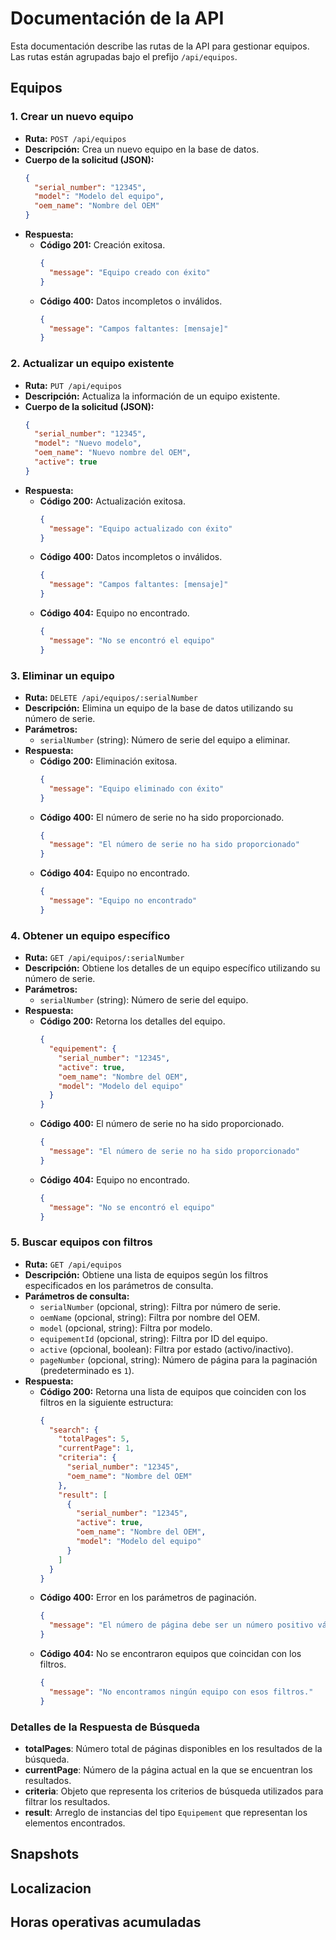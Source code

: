 # Documentación de la API

Esta documentación describe las rutas de la API para gestionar equipos. Las rutas están agrupadas bajo el prefijo `/api/equipos`.

## Equipos

### 1. **Crear un nuevo equipo**

- **Ruta:** `POST /api/equipos`
- **Descripción:** Crea un nuevo equipo en la base de datos.
- **Cuerpo de la solicitud (JSON):**
  ```json
  {
    "serial_number": "12345",
    "model": "Modelo del equipo",
    "oem_name": "Nombre del OEM"
  }
  ```
- **Respuesta:**
  - **Código 201:** Creación exitosa.
    ```json
    {
      "message": "Equipo creado con éxito"
    }
    ```
  - **Código 400:** Datos incompletos o inválidos.
    ```json
    {
      "message": "Campos faltantes: [mensaje]"
    }
    ```

### 2. **Actualizar un equipo existente**

- **Ruta:** `PUT /api/equipos`
- **Descripción:** Actualiza la información de un equipo existente.
- **Cuerpo de la solicitud (JSON):**
  ```json
  {
    "serial_number": "12345",
    "model": "Nuevo modelo",
    "oem_name": "Nuevo nombre del OEM",
    "active": true
  }
  ```
- **Respuesta:**
  - **Código 200:** Actualización exitosa.
    ```json
    {
      "message": "Equipo actualizado con éxito"
    }
    ```
  - **Código 400:** Datos incompletos o inválidos.
    ```json
    {
      "message": "Campos faltantes: [mensaje]"
    }
    ```
  - **Código 404:** Equipo no encontrado.
    ```json
    {
      "message": "No se encontró el equipo"
    }
    ```

### 3. **Eliminar un equipo**

- **Ruta:** `DELETE /api/equipos/:serialNumber`
- **Descripción:** Elimina un equipo de la base de datos utilizando su número de serie.
- **Parámetros:**
  - `serialNumber` (string): Número de serie del equipo a eliminar.
- **Respuesta:**
  - **Código 200:** Eliminación exitosa.
    ```json
    {
      "message": "Equipo eliminado con éxito"
    }
    ```
  - **Código 400:** El número de serie no ha sido proporcionado.
    ```json
    {
      "message": "El número de serie no ha sido proporcionado"
    }
    ```
  - **Código 404:** Equipo no encontrado.
    ```json
    {
      "message": "Equipo no encontrado"
    }
    ```

### 4. **Obtener un equipo específico**

- **Ruta:** `GET /api/equipos/:serialNumber`
- **Descripción:** Obtiene los detalles de un equipo específico utilizando su número de serie.
- **Parámetros:**
  - `serialNumber` (string): Número de serie del equipo.
- **Respuesta:**
  - **Código 200:** Retorna los detalles del equipo.
    ```json
    {
      "equipement": {
        "serial_number": "12345",
        "active": true,
        "oem_name": "Nombre del OEM",
        "model": "Modelo del equipo"
      }
    }
    ```
  - **Código 400:** El número de serie no ha sido proporcionado.
    ```json
    {
      "message": "El número de serie no ha sido proporcionado"
    }
    ```
  - **Código 404:** Equipo no encontrado.
    ```json
    {
      "message": "No se encontró el equipo"
    }
    ```

### 5. **Buscar equipos con filtros**

- **Ruta:** `GET /api/equipos`
- **Descripción:** Obtiene una lista de equipos según los filtros especificados en los parámetros de consulta.
- **Parámetros de consulta:**
  - `serialNumber` (opcional, string): Filtra por número de serie.
  - `oemName` (opcional, string): Filtra por nombre del OEM.
  - `model` (opcional, string): Filtra por modelo.
  - `equipementId` (opcional, string): Filtra por ID del equipo.
  - `active` (opcional, boolean): Filtra por estado (activo/inactivo).
  - `pageNumber` (opcional, string): Número de página para la paginación (predeterminado es `1`).
- **Respuesta:**
  - **Código 200:** Retorna una lista de equipos que coinciden con los filtros en la siguiente estructura:
    ```json
    {
      "search": {
        "totalPages": 5,
        "currentPage": 1,
        "criteria": {
          "serial_number": "12345",
          "oem_name": "Nombre del OEM"
        },
        "result": [
          {
            "serial_number": "12345",
            "active": true,
            "oem_name": "Nombre del OEM",
            "model": "Modelo del equipo"
          }
        ]
      }
    }
    ```
  - **Código 400:** Error en los parámetros de paginación.
    ```json
    {
      "message": "El número de página debe ser un número positivo válido."
    }
    ```
  - **Código 404:** No se encontraron equipos que coincidan con los filtros.
    ```json
    {
      "message": "No encontramos ningún equipo con esos filtros."
    }
    ```

### Detalles de la Respuesta de Búsqueda

- **totalPages**: Número total de páginas disponibles en los resultados de la búsqueda.
- **currentPage**: Número de la página actual en la que se encuentran los resultados.
- **criteria**: Objeto que representa los criterios de búsqueda utilizados para filtrar los resultados.
- **result**: Arreglo de instancias del tipo `Equipement` que representan los elementos encontrados.

## Snapshots

## Localizacion

## Horas operativas acumuladas
